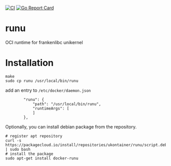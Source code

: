 [![CI](https://github.com/ukontainer/runu/actions/workflows/ci.yml/badge.svg)](https://github.com/ukontainer/runu/actions/workflows/ci.yml)
[![Go Report Card](https://goreportcard.com/badge/github.com/libos-nuse/runu)](https://goreportcard.com/report/github.com/libos-nuse/runu)


# runu
OCI runtime for frankenlibc unikernel

# Installation

```
make
sudo cp runu /usr/local/bin/runu
```

add an entry to `/etc/docker/daemon.json`

```
        "runu": {
            "path": "/usr/local/bin/runu",
            "runtimeArgs": [
            ]
        },
```

Optionally, you can install debian package from the repository.

```
# register apt repository
curl -s https://packagecloud.io/install/repositories/ukontainer/runu/script.deb.sh | sudo bash
# install the package
sudo apt-get install docker-runu
```